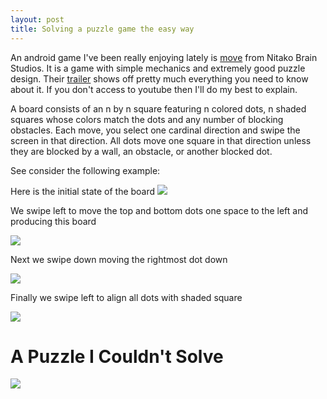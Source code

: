 ```yaml
---
layout: post
title: Solving a puzzle game the easy way
---
```


An android game I've been really enjoying lately is
[move](https://play.google.com/store/apps/details?id=com.nitako.move) from
Nitako Brain Studios. It is a game with simple mechanics and extremely good
puzzle design.  Their [trailer](https://www.youtube.com/watch?v=up3lf5Rd97k)
shows off pretty much everything you need to know about it.  If you don't
access to youtube then I'll do my best to explain.

A board consists of an n by n square featuring n colored dots, n shaded squares
whose colors match the dots and any number of blocking obstacles. Each move,
you select one cardinal direction and swipe the screen in that direction. All
dots move one square in that direction unless they are blocked by a wall, an
obstacle, or another blocked dot.

See consider the following example:

Here is the initial state of the board <img src="/images/Move-Brute-Force/ex0.png width=540">

We swipe left to move the top and bottom dots one space to the left and
producing this board 

<img src="/images/Move-Brute-Force/ex1.png width=540">

Next we swipe down moving the rightmost dot down 

<img src="/images/Move-Brute-Force/ex2.png width=540"> 

Finally we swipe left to align all dots with shaded square 

<img src="/images/Move-Brute-Force/ex3.png width=540">

A Puzzle I Couldn't Solve
=========================
<img src="/images/Move-Brute-Force/move-4-74.png width=540">
